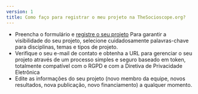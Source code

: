 ```yaml
---
version: 1
title: Como faço para registrar o meu projeto na TheSocioscope.org?
---
```


- Preencha o formulário e [registre o seu projeto](https://TheSocioscope.org/register) Para garantir a visibilidade do seu projeto, selecione cuidadosamente palavras-chave para disciplinas, temas e tipos de projeto.
- Verifique o seu e-mail de contato e obtenha a URL para gerenciar o seu projeto através de um processo simples e seguro baseado em token, totalmente compatível com o RGPD e com a Diretiva de Privacidade Eletrônica
- Edite as informações do seu projeto (novo membro da equipe, novos resultados, nova publicação, novo financiamento) a qualquer momento.
